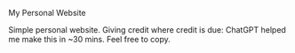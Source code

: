 My Personal Website

Simple personal website. Giving credit where credit is due: ChatGPT helped me make this in ~30 mins. Feel free to copy.